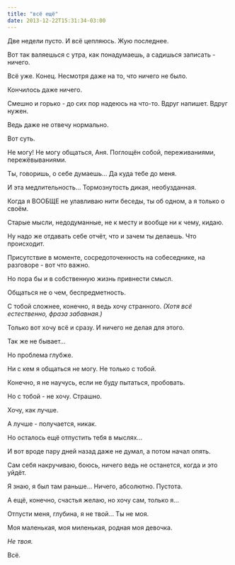 ```yaml
---
title: "всё ещё"
date: 2013-12-22T15:31:34-03:00
---
```

Две недели пусто. И всё цепляюсь. Жую последнее.

Вот так валяешься с утра, как понадумаешь, а садишься записать - ничего.

Всё уже. Конец. Несмотря даже на то, что ничего не было.

Кончилось даже ничего.

Смешно и горько - до сих пор надеюсь на что-то. Вдруг напишет. Вдруг нужен.

Ведь даже не отвечу нормально.

Вот суть.

Не могу! Не могу общаться, Аня. Поглощён собой, переживаниями, пережёвываниями.

Ты, говоришь, о себе думаешь... Да куда тебе до меня.

И эта медлительность... Тормознутость дикая, необузданная.

Когда я ВООБЩЕ не улавливаю нити беседы, ты об одном, а я только о своём.

Старые мысли, недодуманные, не к месту и вообще ни к чему, кидаю.

Ну надо же отдавать себе отчёт, что и зачем ты делаешь. Что происходит.

Присутствие в моменте, сосредоточенность на собеседнике, на разговоре - вот что важно.

Но пора бы и в собственную жизнь привнести смысл.

Общаться не о чем, беспредметность.

С тобой сложнее, конечно, я ведь хочу странного. *(Хотя всё естественно, фраза забавная.)*

Только вот хочу всё и сразу. И ничего не делая для этого.

Так же не бывает...

Но проблема глубже.

Ни с кем я общаться не могу. Не только с тобой.

Конечно, я не научусь, если не буду пытаться, пробовать.

Но с тобой - не хочу. Страшно.

Хочу, как лучше.

А лучше - получается, никак.

Но осталось ещё отпустить тебя в мыслях...

И вот вроде пару дней назад даже не думал, а потом начал опять.

Сам себя накручиваю, боюсь, ничего ведь не останется, когда и это уйдёт.

Я знаю, я был там раньше... Ничего, абсолютно. Пустота.

А ещё, конечно, счастья желаю, но хочу сам, только я...

Отпусти меня, глубина, я не твой... Ты не моя.

Моя маленькая, моя миленькая, родная моя девочка.

*Не твоя.*

Всё.
